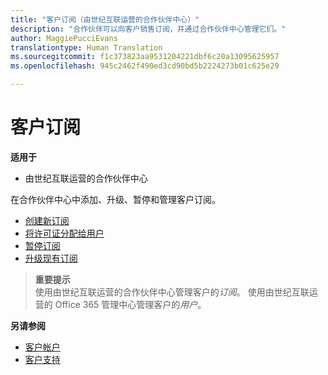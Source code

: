 ```yaml
---
title: "客户订阅（由世纪互联运营的合作伙伴中心）"
description: "合作伙伴可以向客户销售订阅，并通过合作伙伴中心管理它们。"
author: MaggiePucciEvans
translationtype: Human Translation
ms.sourcegitcommit: f1c373823aa9531204221dbf6c20a13095625957
ms.openlocfilehash: 945c2462f490ed3cd90bd5b2224273b01c625e29

---
```


# 客户订阅

**适用于**

-   由世纪互联运营的合作伙伴中心


在合作伙伴中心中添加、升级、暂停和管理客户订阅。

-   [创建新订阅](create-a-new-subscription.md)
-   [将许可证分配给用户](assign-licenses-to-users.md)
-   [暂停订阅](suspend-a-subscription.md)
-   [升级现有订阅](add-licenses-or-services-to-an-existing-subscription.md)

>**重要提示**<br>使用由世纪互联运营的合作伙伴中心管理客户的*订阅*。 使用由世纪互联运营的 Office 365 管理中心管理客户的*用户*。 
 
 **另请参阅**

-   [客户帐户](customer-accounts.md)
-   [客户支持](customer-support.md)







<!--HONumber=Oct16_HO2-->


